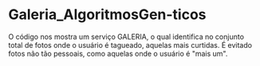 # Galeria_AlgoritmosGen-ticos
O código nos mostra um serviço GALERIA, o qual identifica no conjunto total de fotos onde o usuário é tagueado, aquelas mais curtidas. É evitado fotos não tão pessoais, como aquelas onde o usuário é "mais um". 
